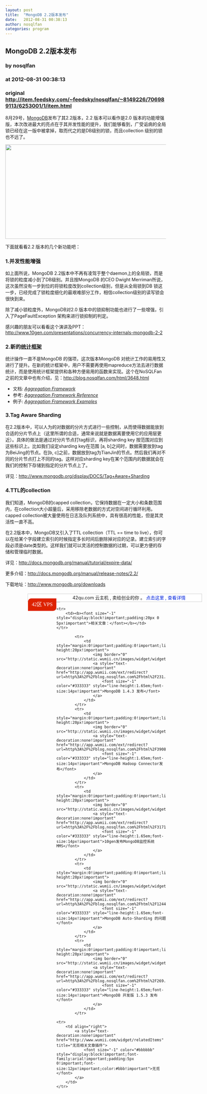 ```yaml
---
layout: post
title:  "MongoDB 2.2版本发布"
date:   2012-08-31 00:38:13
author: nosqlfan
categories: program
---
```


## MongoDB 2.2版本发布
### by nosqlfan
### at 2012-08-31 00:38:13
### original <http://item.feedsky.com/~feedsky/nosqlfan/~8149226/706989113/6253001/1/item.html>

<p>8月29号，<span><a href="http://blog.nosqlfan.com/tags/mongodb" title="查看 MongoDB 的全部文章">MongoDB</a></span>发布了其2.2版本，2.2 版本可以看作是2.0 版本的功能增强版，本次改进最大的亮点在于其并发性能的提升，我们能够看到，广受诟病的全局锁已经在这一版中被拿掉，取而代之的是DB级别的锁，而且collection 级别的锁也不远了。</p>
<p><img src="http://pic.yupoo.com/iammutex/CejDxYvu/J5BYZ.png" alt="" width="591" height="296"></p>
<p>下面就看看2.2 版本的几个新功能吧：</p>
<h3>1.并发性能增强</h3>
<p>如上面所说，MongoDB 2.2版本中不再有凌驾于整个daemon上的全局锁，而是将锁的粒度减小到了DB级别。并且按MongoDB 的CEO Dwight Merriman所说，这次虽然没有一步到位的将锁粒度改到collection级别，但是从全局锁到DB 锁这一步，已经完成了锁粒度细化的最艰难部分工作，相信collection级别的读写锁会很快到来。</p>
<p>除了减小锁粒度外，MongoDB对2.0 版本中的锁抑制功能也进行了一些增强，引入了PageFaultException 架构来进行锁抑制的判定。</p>
<p>感兴趣的朋友可以看看这个演讲及PPT：<a href="http://www.10gen.com/presentations/concurrency-internals-mongodb-2-2">http://www.10gen.com/presentations/concurrency-internals-mongodb-2-2</a></p>
<h3>2.新的<span><a href="http://blog.nosqlfan.com/tags/%e7%bb%9f%e8%ae%a1%e6%a1%86%e6%9e%b6" title="查看 统计框架 的全部文章">统计框架</a></span></h3>
<p>统计操作一直不是MongoDB 的强项，这次版本MongoDB 对统计工作的易用性又进行了提升。在新的统计框架中，用户不需要再使用mapreduce方法去进行数据统计，而是使用统计框架提供和各种方便易用的函数来实现。这个在NoSQLFan之前的文章中也有介绍，见：<a href="http://blog.nosqlfan.com/html/3648.html">http://blog.nosqlfan.com/html/3648.html</a></p>
<ul>
<li>文档: <a href="http://docs.mongodb.org/manual/applications/aggregation/"><em>Aggregation Framework</em></a></li>
<li>参考: <a href="http://docs.mongodb.org/manual/reference/aggregation/"><em>Aggregation Framework Reference</em></a></li>
<li>例子: <a href="http://docs.mongodb.org/manual/tutorial/aggregation-examples/"><em>Aggregation Framework Examples</em></a></li>
</ul>
<h3>3.Tag Aware Sharding</h3>
<p>在2.2版本中，可以人为的对数据的分片方式进行一些控制，从而使得数据能放到合适的分片节点上（这里所谓的合适，通常来说就是数据离要使用它的应用层更近）。具体的做法是通过对分片节点打tag标识，再将sharding key 按范围对应到这些标识上。比如我们设定sharding key在范围 [a, b]之间时，数据需要放到tag为BeiJing的节点。在[b, c]之前，数据放到tag为TianJin的节点。然后我们再对不同的分片节点打上不同的tag。这样对应sharding key在某个范围内的数据就会在我们的控制下存储到指定的分片节点上了。</p>
<p>详见：<a href="http://www.mongodb.org/display/DOCS/Tag+Aware+Sharding">http://www.mongodb.org/display/DOCS/Tag+Aware+Sharding</a></p>
<h3>4.TTL的collection</h3>
<p>我们知道，MongoDB的capped collection，它保持数据在一定大小和条数范围内，在collection大小超量后，采用移除老数据的方式对空间进行循环利用。capped collection被大量使用在日志及队列系统中，具有很高的性能，但是其灵活性一直不高。</p>
<p>在2.2版本中，MongoDB又引入了TTL collection（TTL == time to live），你可以在给某个字段建立索引的时候指定多长时间后删除掉对应的记录。建立索引的字段必须是date类型的。这样我们就可以灵活的控制数据的过期，可以更方便的存储和管理临时数据。</p>
<p>详见：<a href="http://docs.mongodb.org/manual/tutorial/expire-data/">http://docs.mongodb.org/manual/tutorial/expire-data/</a></p>
<p>更多介绍：<a href="http://docs.mongodb.org/manual/release-notes/2.2/">http://docs.mongodb.org/manual/release-notes/2.2/</a></p>
<p>下载地址：<a href="http://www.mongodb.org/downloads">http://www.mongodb.org/downloads</a>
<div style="margin-top:20px;margin-left:70px;line-height:24px;border:1px solid #ccc;text-align:center;width:545px;background:#fff">
<div style="font-size:16px;font-family:Verdana;background:#d20;color:#fff;float:left;border-radius:10px 0 10px 0;padding:3px 12px 4px;line-height:32px;margin-top:14px">42区 VPS</div>
<div>
42qu.com 云主机 , 卖给创业的你 。 <a href="http://vps.42qu.com/by/iammutex/rss" style="text-decoration:none;background:none;color:#02d">点击这里 , 查看详情</a>
</div>
</div>
<p style="margin:0;padding:0;height:1px;overflow:hidden">
    <a href="http://www.wumii.com/widget/relatedItems.htm" style="border:0"><img src="http://static.wumii.com/images/pixel.png" alt="无觅相关文章插件，快速提升流量" style="border:0;padding:0;margin:0"></a></p>
<table cellspacing="0" cellpadding="2" border="0" width="100%" style="clear:both">
    
    <tr>
        <td><b><font size="-1" style="display:block!important;padding:20px 0 5px!important">相关文章：</font></b></td>
    </tr>
    
            <tr>
                <td style="margin:0!important;padding:0!important;line-height:20px!important">
                    <img border="0" src="http://static.wumii.cn/images/widget/widget_solidPoint.gif">
                    <a style="text-decoration:none!important" href="http://app.wumii.com/ext/redirect?url=http%3A%2F%2Fblog.nosqlfan.com%2Fhtml%2F231.html&amp;from=http%3A%2F%2Fblog.nosqlfan.com%2Fhtml%2F4111.html">
                        <font size="-1" color="#333333" style="line-height:1.65em;font-size:14px!important">MongoDB 1.4.3 发布</font>
                    </a>
                </td>
            </tr>
            <tr>
                <td style="margin:0!important;padding:0!important;line-height:20px!important">
                    <img border="0" src="http://static.wumii.cn/images/widget/widget_solidPoint.gif">
                    <a style="text-decoration:none!important" href="http://app.wumii.com/ext/redirect?url=http%3A%2F%2Fblog.nosqlfan.com%2Fhtml%2F3908.html&amp;from=http%3A%2F%2Fblog.nosqlfan.com%2Fhtml%2F4111.html">
                        <font size="-1" color="#333333" style="line-height:1.65em;font-size:14px!important">MongoDB Hadoop Connector发布</font>
                    </a>
                </td>
            </tr>
            <tr>
                <td style="margin:0!important;padding:0!important;line-height:20px!important">
                    <img border="0" src="http://static.wumii.cn/images/widget/widget_solidPoint.gif">
                    <a style="text-decoration:none!important" href="http://app.wumii.com/ext/redirect?url=http%3A%2F%2Fblog.nosqlfan.com%2Fhtml%2F3171.html&amp;from=http%3A%2F%2Fblog.nosqlfan.com%2Fhtml%2F4111.html">
                        <font size="-1" color="#333333" style="line-height:1.65em;font-size:14px!important">10gen发布MongoDB监控系统MMS</font>
                    </a>
                </td>
            </tr>
            <tr>
                <td style="margin:0!important;padding:0!important;line-height:20px!important">
                    <img border="0" src="http://static.wumii.cn/images/widget/widget_solidPoint.gif">
                    <a style="text-decoration:none!important" href="http://app.wumii.com/ext/redirect?url=http%3A%2F%2Fblog.nosqlfan.com%2Fhtml%2F1244.html&amp;from=http%3A%2F%2Fblog.nosqlfan.com%2Fhtml%2F4111.html">
                        <font size="-1" color="#333333" style="line-height:1.65em;font-size:14px!important">MongoDB Auto-Sharding 的问题</font>
                    </a>
                </td>
            </tr>
            <tr>
                <td style="margin:0!important;padding:0!important;line-height:20px!important">
                    <img border="0" src="http://static.wumii.cn/images/widget/widget_solidPoint.gif">
                    <a style="text-decoration:none!important" href="http://app.wumii.com/ext/redirect?url=http%3A%2F%2Fblog.nosqlfan.com%2Fhtml%2F269.html&amp;from=http%3A%2F%2Fblog.nosqlfan.com%2Fhtml%2F4111.html">
                        <font size="-1" color="#333333" style="line-height:1.65em;font-size:14px!important">MongoDB 开发版 1.5.3 发布</font>
                    </a>
                </td>
            </tr>
    
    <tr>
        <td align="right">
            <a style="text-decoration:none!important" href="http://www.wumii.com/widget/relatedItems" title="无觅相关文章插件">
                <font size="-1" color="#bbbbbb" style="display:block!important;font-family:arial!important;padding:5px 0!important;font-size:12px!important;color:#bbb!important">无觅</font>
            </a>
        </td>
    </tr>
</table><img src="http://www1.feedsky.com/t1/706989113/nosqlfan/feedsky/s.gif?r=http://item.feedsky.com/~feedsky/nosqlfan/~8149226/706989113/6253001/1/item.html" border="0" height="0" width="0"></p>